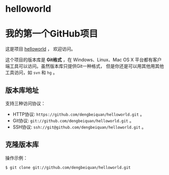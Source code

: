 # helloworld

# 我的第一个GitHub项目

这是项目 [helloworld](https://github.com/dengbeiquan/helloworld) ，
欢迎访问。

这个项目的版本库是 **Git格式** ，在 Windows、Linux、Mac OS X
平台都有客户端工具可以访问。虽然版本库只提供Git一种格式，
但是你还是可以用其他用其他工具访问，如 ``svn`` 和 ``hg`` 。

## 版本库地址

支持三种访问协议：

* HTTP协议: `https://github.com/dengbeiquan/helloworld.git` 。
* Git协议: `git://github.com/dengbeiquan/helloworld.git` 。
* SSH协议: `ssh://git@github.com/dengbeiquan/helloworld.git` 。

## 克隆版本库

操作示例：

    $ git clone git://github.com/dengbeiquan/helloworld.git
